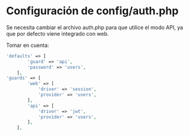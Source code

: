 # Configuración de config/auth.php

Se necesita cambiar el archivo auth.php para que utilice el modo API, ya que por defecto viene integrado con web.

Tomar en cuenta:

```php
'defaults' => [
        'guard' => 'api',
        'password' => 'users',
    ],
'guards' => [
        'web' => [
            'driver' => 'session',
            'provider' => 'users',
        ],
        'api' => [
            'driver' => 'jwt',
            'provider' => 'users',
        ],
    ],
```
